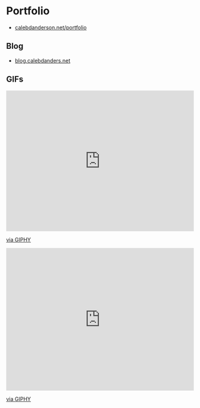 # Portfolio
* [calebdanderson.net/portfolio](/portfolio)

<!-- break ul -->

## Blog
* [blog.calebdanders.net](https://blog.calebdanderson.net)

<!-- break ul -->

## GIFs
<div style="width:100%;height:0;padding-bottom:75%;position:relative;"><iframe src="https://giphy.com/embed/yYSSBtDgbbRzq" width="100%" height="100%" style="position:absolute" frameBorder="0" class="giphy-embed" allowFullScreen></iframe></div><p><a href="https://giphy.com/gifs/frustrated-annoyed-programming-yYSSBtDgbbRzq">via GIPHY</a></p>

<div style="width:100%;height:0;padding-bottom:76%;position:relative;"><iframe src="https://giphy.com/embed/143vPc6b08locw" width="100%" height="100%" style="position:absolute" frameBorder="0" class="giphy-embed" allowFullScreen></iframe></div><p><a href="https://giphy.com/gifs/fail-code-boat-143vPc6b08locw">via GIPHY</a></p>